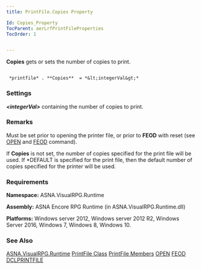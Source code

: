 ```yaml
---
title: PrintFile.Copies Property

Id: Copies_Property
TocParent: aerLrfPrintFileProperties
TocOrder: 1


---
```


**Copies** gets or sets the number of copies to print. 

```

 *printfile* . **Copies**  = *&lt;integerVal&gt;* 
```

### Settings
***&lt;integerVal&gt;*** containing the number of copies to print. 

### Remarks
Must be set prior to opening the printer file, or prior to **FEOD** with reset (see [OPEN](OPEN.html) and [FEOD](FEOD.html) command). 

If **Copies** is not set, the number of copies specified for the print file will be used. If *DEFAULT is specified for the print file, then the default number of copies specified for the printer will be used. 

### Requirements
**Namespace:** ASNA.VisualRPG.Runtime 

**Assembly:** ASNA Encore RPG Runtime (in ASNA.VisualRPG.Runtime.dll) 

**Platforms:** Windows server 2012, Windows server 2012 R2, Windows Server 2016, Windows 7, Windows 8, Windows 10. 

### See Also
[ASNA.VisualRPG.Runtime](aerLrfRuntimeNamespace.html)
[PrintFile Class](aerLrfPrintFileClass.html)
[PrintFile Members](aerLrfPrintFileMembers.html)
[OPEN](OPEN.html)
[FEOD](FEOD.html)
[DCLPRINTFILE](DCLPRINTFILE.html) 
